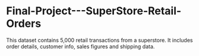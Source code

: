 # Final-Project---SuperStore-Retail-Orders
This dataset contains 5,000 retail transactions from a superstore. It includes order details, customer info, sales figures and shipping data. 
